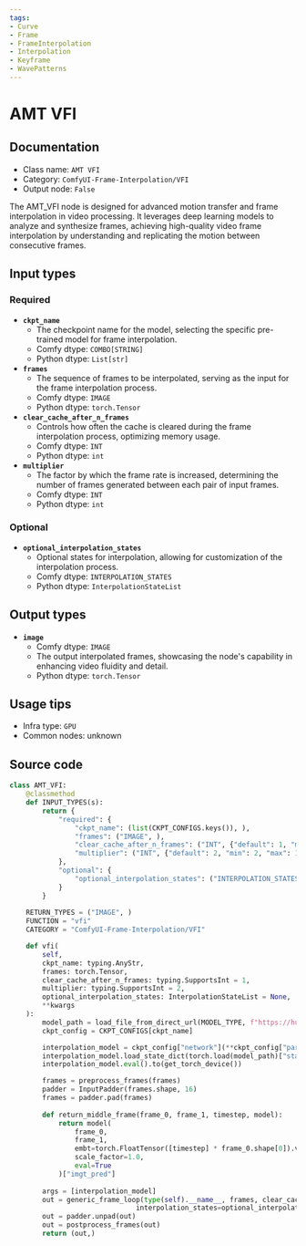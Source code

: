 ```yaml
---
tags:
- Curve
- Frame
- FrameInterpolation
- Interpolation
- Keyframe
- WavePatterns
---
```


# AMT VFI
## Documentation
- Class name: `AMT VFI`
- Category: `ComfyUI-Frame-Interpolation/VFI`
- Output node: `False`

The AMT_VFI node is designed for advanced motion transfer and frame interpolation in video processing. It leverages deep learning models to analyze and synthesize frames, achieving high-quality video frame interpolation by understanding and replicating the motion between consecutive frames.
## Input types
### Required
- **`ckpt_name`**
    - The checkpoint name for the model, selecting the specific pre-trained model for frame interpolation.
    - Comfy dtype: `COMBO[STRING]`
    - Python dtype: `List[str]`
- **`frames`**
    - The sequence of frames to be interpolated, serving as the input for the frame interpolation process.
    - Comfy dtype: `IMAGE`
    - Python dtype: `torch.Tensor`
- **`clear_cache_after_n_frames`**
    - Controls how often the cache is cleared during the frame interpolation process, optimizing memory usage.
    - Comfy dtype: `INT`
    - Python dtype: `int`
- **`multiplier`**
    - The factor by which the frame rate is increased, determining the number of frames generated between each pair of input frames.
    - Comfy dtype: `INT`
    - Python dtype: `int`
### Optional
- **`optional_interpolation_states`**
    - Optional states for interpolation, allowing for customization of the interpolation process.
    - Comfy dtype: `INTERPOLATION_STATES`
    - Python dtype: `InterpolationStateList`
## Output types
- **`image`**
    - Comfy dtype: `IMAGE`
    - The output interpolated frames, showcasing the node's capability in enhancing video fluidity and detail.
    - Python dtype: `torch.Tensor`
## Usage tips
- Infra type: `GPU`
- Common nodes: unknown


## Source code
```python
class AMT_VFI:
    @classmethod
    def INPUT_TYPES(s):
        return {
            "required": {
                "ckpt_name": (list(CKPT_CONFIGS.keys()), ),
                "frames": ("IMAGE", ),
                "clear_cache_after_n_frames": ("INT", {"default": 1, "min": 1, "max": 100}),
                "multiplier": ("INT", {"default": 2, "min": 2, "max": 1000})
            },
            "optional": {
                "optional_interpolation_states": ("INTERPOLATION_STATES", )
            }
        }
    
    RETURN_TYPES = ("IMAGE", )
    FUNCTION = "vfi"
    CATEGORY = "ComfyUI-Frame-Interpolation/VFI"

    def vfi(
        self,
        ckpt_name: typing.AnyStr, 
        frames: torch.Tensor, 
        clear_cache_after_n_frames: typing.SupportsInt = 1,
        multiplier: typing.SupportsInt = 2,
        optional_interpolation_states: InterpolationStateList = None,
        **kwargs
    ):
        model_path = load_file_from_direct_url(MODEL_TYPE, f"https://huggingface.co/lalala125/AMT/resolve/main/{ckpt_name}")
        ckpt_config = CKPT_CONFIGS[ckpt_name]

        interpolation_model = ckpt_config["network"](**ckpt_config["params"])
        interpolation_model.load_state_dict(torch.load(model_path)["state_dict"])
        interpolation_model.eval().to(get_torch_device())

        frames = preprocess_frames(frames)
        padder = InputPadder(frames.shape, 16)
        frames = padder.pad(frames)
        
        def return_middle_frame(frame_0, frame_1, timestep, model):
            return model(
                frame_0, 
                frame_1,
                embt=torch.FloatTensor([timestep] * frame_0.shape[0]).view(frame_0.shape[0], 1, 1, 1).to(get_torch_device()),
                scale_factor=1.0,
                eval=True
            )["imgt_pred"]
        
        args = [interpolation_model]
        out = generic_frame_loop(type(self).__name__, frames, clear_cache_after_n_frames, multiplier, return_middle_frame, *args, 
                               interpolation_states=optional_interpolation_states, dtype=torch.float32)
        out = padder.unpad(out)
        out = postprocess_frames(out)
        return (out,)

```
